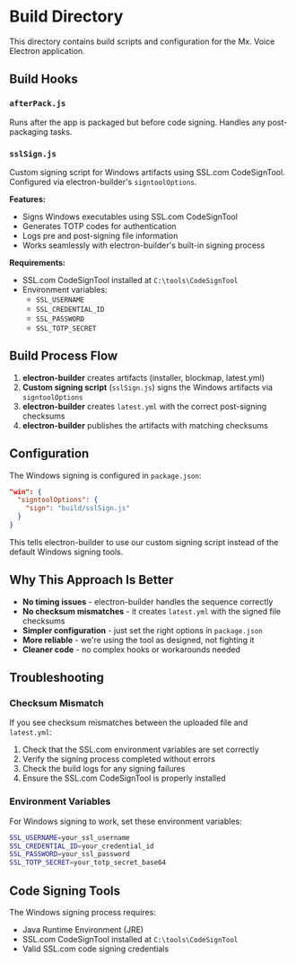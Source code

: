 # Build Directory

This directory contains build scripts and configuration for the Mx. Voice Electron application.

## Build Hooks

### `afterPack.js`
Runs after the app is packaged but before code signing. Handles any post-packaging tasks.

### `sslSign.js`
Custom signing script for Windows artifacts using SSL.com CodeSignTool. Configured via electron-builder's `signtoolOptions`.

**Features:**
- Signs Windows executables using SSL.com CodeSignTool
- Generates TOTP codes for authentication
- Logs pre and post-signing file information
- Works seamlessly with electron-builder's built-in signing process

**Requirements:**
- SSL.com CodeSignTool installed at `C:\tools\CodeSignTool`
- Environment variables:
  - `SSL_USERNAME`
  - `SSL_CREDENTIAL_ID`
  - `SSL_PASSWORD`
  - `SSL_TOTP_SECRET`

## Build Process Flow

1. **electron-builder** creates artifacts (installer, blockmap, latest.yml)
2. **Custom signing script** (`sslSign.js`) signs the Windows artifacts via `signtoolOptions`
3. **electron-builder** creates `latest.yml` with the correct post-signing checksums
4. **electron-builder** publishes the artifacts with matching checksums

## Configuration

The Windows signing is configured in `package.json`:

```json
"win": {
  "signtoolOptions": {
    "sign": "build/sslSign.js"
  }
}
```

This tells electron-builder to use our custom signing script instead of the default Windows signing tools.

## Why This Approach Is Better

- **No timing issues** - electron-builder handles the sequence correctly
- **No checksum mismatches** - it creates `latest.yml` with the signed file checksums
- **Simpler configuration** - just set the right options in `package.json`
- **More reliable** - we're using the tool as designed, not fighting it
- **Cleaner code** - no complex hooks or workarounds needed

## Troubleshooting

### Checksum Mismatch
If you see checksum mismatches between the uploaded file and `latest.yml`:

1. Check that the SSL.com environment variables are set correctly
2. Verify the signing process completed without errors
3. Check the build logs for any signing failures
4. Ensure the SSL.com CodeSignTool is properly installed

### Environment Variables

For Windows signing to work, set these environment variables:

```bash
SSL_USERNAME=your_ssl_username
SSL_CREDENTIAL_ID=your_credential_id
SSL_PASSWORD=your_ssl_password
SSL_TOTP_SECRET=your_totp_secret_base64
```

## Code Signing Tools

The Windows signing process requires:
- Java Runtime Environment (JRE)
- SSL.com CodeSignTool installed at `C:\tools\CodeSignTool`
- Valid SSL.com code signing credentials
